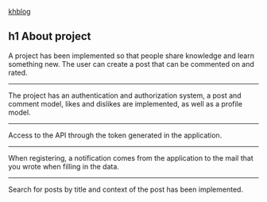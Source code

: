 [khblog](http://www.khanze.com)

h1 About project
---
A project has been implemented so that people share knowledge and learn something new. The user can create a post that can be commented on and rated.
***
The project has an authentication and authorization system, a post and comment model, likes and dislikes are implemented, as well as a profile model.
***
Access to the API through the token generated in the application.
***
When registering, a notification comes from the application to the mail that you wrote when filling in the data.
***
Search for posts by title and context of the post has been implemented.
